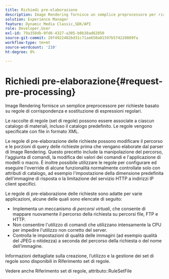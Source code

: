 ```yaml
---
title: Richiedi pre-elaborazione
description: Image Rendering fornisce un semplice preprocessore per richieste basato su regole di corrispondenza e sostituzione di espressioni regolari.
solution: Experience Manager
feature: Dynamic Media Classic,SDK/API
role: Developer,User
exl-id: 79a358db-0fd6-4327-a305-b0b38ad62050
source-git-commit: 20f4922402bd31c71ae650a01597b574220809fa
workflow-type: tm+mt
source-wordcount: '210'
ht-degree: 0%

---
```


# Richiedi pre-elaborazione{#request-pre-processing}

Image Rendering fornisce un semplice preprocessore per richieste basato su regole di corrispondenza e sostituzione di espressioni regolari.

Le raccolte di regole (set di regole) possono essere associate a ciascun catalogo di materiali, incluso il catalogo predefinito. Le regole vengono specificate con file in formato XML.

Le regole di pre-elaborazione delle richieste possono modificare il percorso e le porzioni di query delle richieste prima che vengano elaborate dal parser di Image Rendering. Questo precetto include la manipolazione del percorso, l&#39;aggiunta di comandi, la modifica dei valori dei comandi e l&#39;applicazione di modelli o macro. È inoltre possibile utilizzare le regole per configurare ed eseguire l&#39;override di alcune funzionalità normalmente controllate solo con attributi di catalogo, ad esempio l&#39;impostazione della dimensione predefinita dell&#39;immagine di risposta o la limitazione del servizio HTTP a indirizzi IP client specifici.

Le regole di pre-elaborazione delle richieste sono adatte per varie applicazioni, alcune delle quali sono elencate di seguito:

* Implementa un meccanismo di *percorsi virtuali*, che consente di mappare nuovamente il percorso della richiesta su percorsi file, FTP e HTTP.
* Non consentire l&#39;utilizzo di comandi che utilizzano intensamente la CPU per impedire l&#39;utilizzo non corretto del server.
* Controlla le impostazioni di qualità delle immagini (ad esempio qualità del JPEG o nitidezza) a seconda del percorso della richiesta o del nome dell’immagine.

Informazioni dettagliate sulla creazione, l’utilizzo e la gestione dei set di regole sono disponibili in Riferimento set di regole.

Vedere anche Riferimento set di regole, attributo::RuleSetFile
